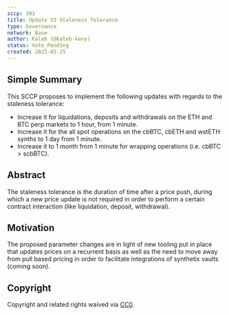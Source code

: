 ```yaml
---
sccp: 393
title: Update V3 Staleness Tolerance
type: Governance
network: Base
author: Kaleb (@kaleb-keny)
status: Vote_Pending
created: 2025-02-25
---
```


<!--You can leave these HTML comments in your merged SCCP and delete the visible duplicate text guides, they will not appear and may be helpful to refer to if you edit it again. This is the suggested template for new SCCPs. Note that an SCCP number will be assigned by an editor. When opening a pull request to submit your SCCP, please use an abbreviated title in the filename, `sccp-draft_title_abbrev.md`. The title should be 44 characters or less.-->

## Simple Summary

<!--"If you can't explain it simply, you don't understand it well enough." Provide a simplified and layman-accessible explanation of the SCCP.-->

This SCCP proposes to implement the following updates with regards to the staleness tolerance:
- Increase it for liquidations, deposits and withdrawals on the ETH and BTC perp markets to 1 hour, from 1 minute.
- Increase it for the all spot operations on the cbBTC, cbETH and wstETH synths to 1 day from 1 minute.
- Increase it to 1 month from 1 minute for wrapping operations (i.e. cbBTC > scbBTC). 

## Abstract

<!--A short (~200 word) description of the variable change proposed.-->

The staleness tolerance is the duration of time after a price push, during which a new price update is not required in order to perform a certain contract interaction (like liquidation, deposit, withdrawal).

## Motivation

<!--The motivation is critical for SCCPs that want to update variables within Synthetix. It should clearly explain why the existing variable is not incentive aligned. SCCP submissions without sufficient motivation may be rejected outright.-->

The proposed parameter changes are in light of new tooling put in place that updates prices on a recurrent basis as well as the need to move away from pull based pricing in order to facilitate integrations of synthetix vaults (coming soon).

## Copyright

Copyright and related rights waived via [CC0](https://creativecommons.org/publicdomain/zero/1.0/).